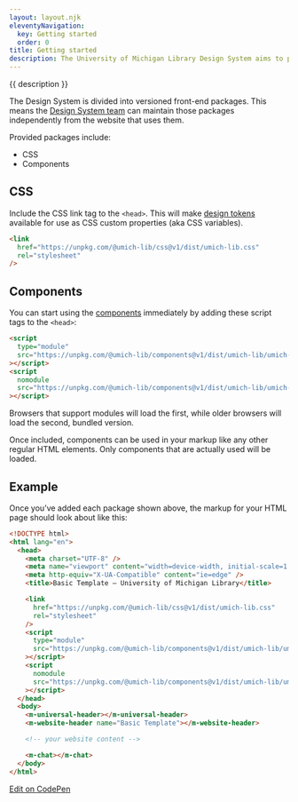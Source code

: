 ```yaml
---
layout: layout.njk
eleventyNavigation:
  key: Getting started
  order: 0
title: Getting started
description: The University of Michigan Library Design System aims to provide resources for designers and developers to build high quality and inclusive U-M Library websites that work well for everyone.
---
```


{{ description }}

The Design System is divided into versioned front-end packages. This means the [Design System team](/support) can maintain those packages independently from the website that uses them.

Provided packages include:

- CSS
- Components

## CSS

Include the CSS link tag to the `<head>`. This will make [design tokens](/design-tokens) available for use as CSS custom properties (aka CSS variables).

```html
<link
  href="https://unpkg.com/@umich-lib/css@v1/dist/umich-lib.css"
  rel="stylesheet"
/>
```

## Components

You can start using the [components](/components) immediately by adding these script tags to the `<head>`:

```html
<script
  type="module"
  src="https://unpkg.com/@umich-lib/components@v1/dist/umich-lib/umich-lib.esm.js"
></script>
<script
  nomodule
  src="https://unpkg.com/@umich-lib/components@v1/dist/umich-lib/umich-lib.js"
></script>
```

Browsers that support modules will load the first, while older browsers will load the second, bundled version.

Once included, components can be used in your markup like any other regular HTML elements. Only components that are actually used will be loaded.

## Example

Once you’ve added each package shown above, the markup for your HTML page should look about like this:

```html
<!DOCTYPE html>
<html lang="en">
  <head>
    <meta charset="UTF-8" />
    <meta name="viewport" content="width=device-width, initial-scale=1.0" />
    <meta http-equiv="X-UA-Compatible" content="ie=edge" />
    <title>Basic Template — University of Michigan Library</title>

    <link
      href="https://unpkg.com/@umich-lib/css@v1/dist/umich-lib.css"
      rel="stylesheet"
    />
    <script
      type="module"
      src="https://unpkg.com/@umich-lib/components@v1/dist/umich-lib/umich-lib.esm.js"
    ></script>
    <script
      nomodule
      src="https://unpkg.com/@umich-lib/components@v1/dist/umich-lib/umich-lib.js"
    ></script>
  </head>
  <body>
    <m-universal-header></m-universal-header>
    <m-website-header name="Basic Template"></m-website-header>

    <!-- your website content -->

    <m-chat></m-chat>
  </body>
</html>
```

<a href="https://codepen.io/team/ulibdd/pen/xxELybM" class="bg-blue-100 text-teal-400 px-4 py-3 mt-3 rounded cursor-pointer font-bold hover:shadow-outline text-base no-underline">Edit on CodePen</a>
